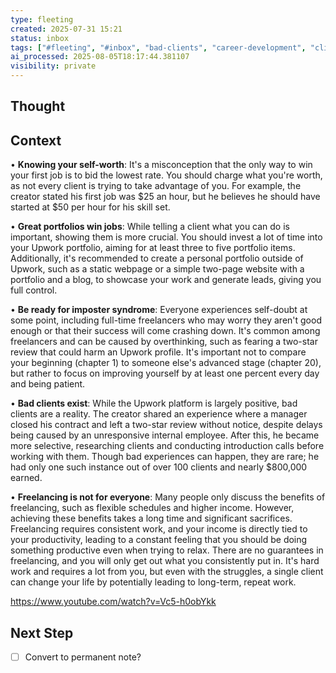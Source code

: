 ```yaml
---
type: fleeting
created: 2025-07-31 15:21
status: inbox
tags: ["#fleeting", "#inbox", "bad-clients", "career-development", "client-selection", "freelancing", "freelancing-challenges", "freelancing-not-for-everyone"]
ai_processed: 2025-08-05T18:17:44.381107
visibility: private
---
```

<!--
NOTE: This file uses a static date for validation. For new notes, use:
created: 2025-07-31 15:21
-->

## Thought  


## Context  
• **Knowing your self-worth**: It's a misconception that the only way to win your first job is to bid the lowest rate. You should charge what you're worth, as not every client is trying to take advantage of you. For example, the creator stated his first job was $25 an hour, but he believes he should have started at $50 per hour for his skill set.

• **Great portfolios win jobs**: While telling a client what you can do is important, showing them is more crucial. You should invest a lot of time into your Upwork portfolio, aiming for at least three to five portfolio items. Additionally, it's recommended to create a personal portfolio outside of Upwork, such as a static webpage or a simple two-page website with a portfolio and a blog, to showcase your work and generate leads, giving you full control.

• **Be ready for imposter syndrome**: Everyone experiences self-doubt at some point, including full-time freelancers who may worry they aren't good enough or that their success will come crashing down. It's common among freelancers and can be caused by overthinking, such as fearing a two-star review that could harm an Upwork profile. It's important not to compare your beginning (chapter 1) to someone else's advanced stage (chapter 20), but rather to focus on improving yourself by at least one percent every day and being patient.

• **Bad clients exist**: While the Upwork platform is largely positive, bad clients are a reality. The creator shared an experience where a manager closed his contract and left a two-star review without notice, despite delays being caused by an unresponsive internal employee. After this, he became more selective, researching clients and conducting introduction calls before working with them. Though bad experiences can happen, they are rare; he had only one such instance out of over 100 clients and nearly $800,000 earned.

• **Freelancing is not for everyone**: Many people only discuss the benefits of freelancing, such as flexible schedules and higher income. However, achieving these benefits takes a long time and significant sacrifices. Freelancing requires consistent work, and your income is directly tied to your productivity, leading to a constant feeling that you should be doing something productive even when trying to relax. There are no guarantees in freelancing, and you will only get out what you consistently put in. It's hard work and requires a lot from you, but even with the struggles, a single client can change your life by potentially leading to long-term, repeat work.

https://www.youtube.com/watch?v=Vc5-h0obYkk
## Next Step  
- [ ] Convert to permanent note?
